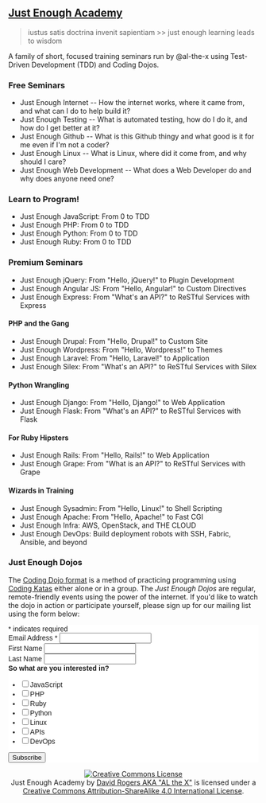 ## [Just Enough Academy](http://justenoughacademy.com/)

> iustus satis doctrina invenit sapientiam >> just enough learning leads to wisdom

A family of short, focused training seminars run by @al-the-x using Test-Driven Development (TDD) and Coding Dojos.

### Free Seminars

* Just Enough Internet -- How the internet works, where it came from, and what can I do to help build it?
* Just Enough Testing -- What is automated testing, how do I do it, and how do I get better at it?
* Just Enough Github -- What is this Github thingy and what good is it for me even if I'm not a coder?
* Just Enough Linux -- What is Linux, where did it come from, and why should I care?
* Just Enough Web Development -- What does a Web Developer do and why does anyone need one?

### Learn to Program!

* Just Enough JavaScript: From 0 to TDD
* Just Enough PHP: From 0 to TDD
* Just Enough Python: From 0 to TDD
* Just Enough Ruby: From 0 to TDD


### Premium Seminars

* Just Enough jQuery: From "Hello, jQuery!" to Plugin Development
* Just Enough Angular JS: From "Hello, Angular!" to Custom Directives
* Just Enough Express: From "What's an API?" to ReSTful Services with Express

#### PHP and the Gang

* Just Enough Drupal: From "Hello, Drupal!" to Custom Site
* Just Enough Wordpress: From "Hello, Wordpress!" to Themes
* Just Enough Laravel: From "Hello, Laravel!" to Application
* Just Enough Silex: From "What's an API?" to ReSTful Services with Silex

#### Python Wrangling

* Just Enough Django: From "Hello, Django!" to Web Application
* Just Enough Flask: From "What's an API?" to ReSTful Services with Flask

#### For Ruby Hipsters

* Just Enough Rails: From "Hello, Rails!" to Web Application
* Just Enough Grape: From "What is an API?" to ReSTful Services with Grape

#### Wizards in Training

* Just Enough Sysadmin: From "Hello, Linux!" to Shell Scripting
* Just Enough Apache: From "Hello, Apache!" to Fast CGI
* Just Enough Infra: AWS, OpenStack, and THE CLOUD
* Just Enough DevOps: Build deployment robots with SSH, Fabric, Ansible, and beyond

### Just Enough Dojos

The [Coding Dojo format](http://codingdojo.org/cgi-bin/index.pl?WhatIsCodingDojo) is a method of practicing programming using [Coding Katas](http://codingdojo.org/cgi-bin/index.pl?KataCatalogue) either alone or in a group. The _Just Enough Dojos_ are regular, remote-friendly events using the power of the internet. If you'd like to watch the dojo in action or participate yourself, please sign up for our mailing list using the form below:

<!-- Begin MailChimp Signup Form -->
<link href="//cdn-images.mailchimp.com/embedcode/classic-10_7.css" rel="stylesheet" type="text/css">
<style type="text/css">
	#mc_embed_signup{background:#fff; clear:left; font:14px Helvetica,Arial,sans-serif; }
	/* Add your own MailChimp form style overrides in your site stylesheet or in this style block.
	   We recommend moving this block and the preceding CSS link to the HEAD of your HTML file. */
</style>
<div id="mc_embed_signup">
<form action="//al-the-x.us13.list-manage.com/subscribe/post?u=51d4d612c987ca8052cc6ca0a&amp;id=0966e0af36" method="post" id="mc-embedded-subscribe-form" name="mc-embedded-subscribe-form" class="validate" target="_blank" novalidate>
    <div id="mc_embed_signup_scroll">
	
<div class="indicates-required"><span class="asterisk">*</span> indicates required</div>
<div class="mc-field-group">
	<label for="mce-EMAIL">Email Address  <span class="asterisk">*</span>
</label>
	<input type="email" value="" name="EMAIL" class="required email" id="mce-EMAIL">
</div>
<div class="mc-field-group">
	<label for="mce-FNAME">First Name </label>
	<input type="text" value="" name="FNAME" class="" id="mce-FNAME">
</div>
<div class="mc-field-group">
	<label for="mce-LNAME">Last Name </label>
	<input type="text" value="" name="LNAME" class="" id="mce-LNAME">
</div>
<div class="mc-field-group input-group">
    <strong>So what are you interested in? </strong>
    <ul><li><input type="checkbox" value="1" name="group[2473][1]" id="mce-group[2473]-2473-0"><label for="mce-group[2473]-2473-0">JavaScript</label></li>
<li><input type="checkbox" value="2" name="group[2473][2]" id="mce-group[2473]-2473-1"><label for="mce-group[2473]-2473-1">PHP</label></li>
<li><input type="checkbox" value="4" name="group[2473][4]" id="mce-group[2473]-2473-2"><label for="mce-group[2473]-2473-2">Ruby</label></li>
<li><input type="checkbox" value="8" name="group[2473][8]" id="mce-group[2473]-2473-3"><label for="mce-group[2473]-2473-3">Python</label></li>
<li><input type="checkbox" value="16" name="group[2473][16]" id="mce-group[2473]-2473-4"><label for="mce-group[2473]-2473-4">Linux</label></li>
<li><input type="checkbox" value="32" name="group[2473][32]" id="mce-group[2473]-2473-5"><label for="mce-group[2473]-2473-5">APIs</label></li>
<li><input type="checkbox" value="64" name="group[2473][64]" id="mce-group[2473]-2473-6"><label for="mce-group[2473]-2473-6">DevOps</label></li>
</ul>
</div>
	<div id="mce-responses" class="clear">
		<div class="response" id="mce-error-response" style="display:none"></div>
		<div class="response" id="mce-success-response" style="display:none"></div>
	</div>    <!-- real people should not fill this in and expect good things - do not remove this or risk form bot signups-->
    <div style="position: absolute; left: -5000px;" aria-hidden="true"><input type="text" name="b_51d4d612c987ca8052cc6ca0a_0966e0af36" tabindex="-1" value=""></div>
    <div class="clear"><input type="submit" value="Subscribe" name="subscribe" id="mc-embedded-subscribe" class="button"></div>
    </div>
</form>
</div>
<script type='text/javascript' src='//s3.amazonaws.com/downloads.mailchimp.com/js/mc-validate.js'></script><script type='text/javascript'>(function($) {window.fnames = new Array(); window.ftypes = new Array();fnames[0]='EMAIL';ftypes[0]='email';fnames[1]='FNAME';ftypes[1]='text';fnames[2]='LNAME';ftypes[2]='text';}(jQuery));var $mcj = jQuery.noConflict(true);</script>
<!--End mc_embed_signup-->

<div align="center">
<a rel="license" href="http://creativecommons.org/licenses/by-sa/4.0/"><img alt="Creative Commons License" style="border-width:0" src="http://i.creativecommons.org/l/by-sa/4.0/80x15.png" /></a><br /><span xmlns:dct="http://purl.org/dc/terms/" property="dct:title">Just Enough Academy</span> by <a xmlns:cc="http://creativecommons.org/ns#" href="http://github.com/al-the-x/just-enough" property="cc:attributionName" rel="cc:attributionURL">David Rogers AKA "AL the X"</a> is licensed under a <a rel="license" href="http://creativecommons.org/licenses/by-sa/4.0/">Creative Commons Attribution-ShareAlike 4.0 International License</a>.
</div>
